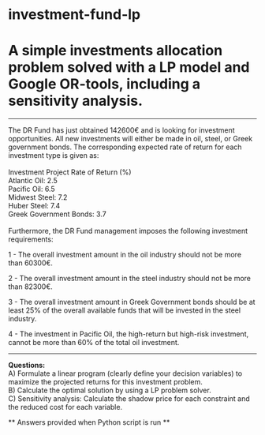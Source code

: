 # investment-fund-lp
# A simple investments allocation problem solved with a LP model and Google OR-tools, including a sensitivity analysis.

----
The DR Fund has just obtained 142600€ and is looking for investment opportunities. All new investments will either be made in oil, steel, or Greek government bonds. The corresponding expected rate of return for each investment type is given as:\
\
Investment 	Project Rate of Return (%)\
Atlantic Oil: 2.5\
Pacific Oil: 6.5\
Midwest Steel: 7.2\
Huber Steel: 7.4\
Greek Government Bonds: 3.7\
\
Furthermore, the DR Fund management imposes the following investment requirements:

1 - The overall investment amount in the oil industry should not be more than 60300€.

2 - The overall investment amount in the steel industry should not be more than 82300€.

3 - The overall investment amount in Greek Government bonds should be at least 25% of the overall available funds that will be invested in the steel industry.

4 - The investment in Pacific Oil, the high-return but high-risk investment, cannot be more than 60% of the total oil investment.

----
**Questions:**\
A) Formulate a linear program (clearly define your decision variables) to maximize the projected returns for this investment problem.\
B) Calculate the optimal solution by using a LP problem solver.\
C) Sensitivity analysis: Calculate the shadow price for each constraint and the reduced cost for each variable.

** Answers provided when Python script is run **
